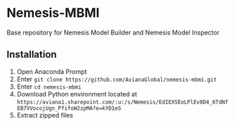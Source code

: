 # Nemesis-MBMI
Base repository for Nemesis Model Builder and Nemesis Model Inspector

## Installation

1. Open Anaconda Prompt 
2. Enter `git clone https://github.com/AvianaGlobal/nemesis-mbmi.git`
3. Enter `cd nemesis-mbmi`
4. Download Python environment located at `https://aviana1.sharepoint.com/:u:/s/Nemesis/EdIEXSEoLPlEv8D4_6TdNfEB7VVocojUgn_PfifoW2zpMA?e=kYD1eS`
5. Extract zipped files
